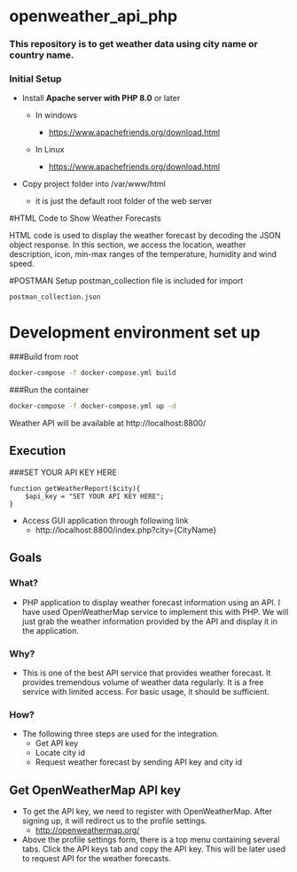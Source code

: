 # openweather_api_php

### This repository is to get weather data using city name or country name.

### Initial Setup
- Install **Apache server with PHP 8.0** or later
   - In windows
     - https://www.apachefriends.org/download.html


   - In Linux
     - https://www.apachefriends.org/download.html


- Copy project folder into /var/www/html 
  - it is just the default root folder of the web server

#HTML Code to Show Weather Forecasts

HTML code is used to display the weather forecast by decoding the JSON object response. In this section, we access the location, weather description, icon, min-max ranges of the temperature, humidity and wind speed.

#POSTMAN Setup
postman_collection file is included for import

    postman_collection.json

# Development environment set up

###Build from root
```bash
docker-compose -f docker-compose.yml build
```
###Run the container
```bash
docker-compose -f docker-compose.yml up -d
```
Weather API will be available at http://localhost:8800/

## Execution
###SET YOUR API KEY HERE
   
    function getWeatherReport($city){
        $api_key = "SET YOUR API KEY HERE";
    }
- Access GUI application through following link
  - http://localhost:8800/index.php?city={CityName}


## Goals

### What?
- PHP application to display weather forecast information using an API. I have used OpenWeatherMap service to implement this with PHP. We will just grab the weather information provided by the API and display it in the application.
### Why?
- This is one of the best API service that provides weather forecast. It provides tremendous volume of weather data regularly. It is a free service with limited access. For basic usage, it should be sufficient.
### How?
- The following three steps are used for the integration.
  - Get API key
  - Locate city id
  - Request weather forecast by sending API key and city id

## Get OpenWeatherMap API key
- To get the API key, we need to register with OpenWeatherMap. After signing up, it will redirect us to the profile settings.
  - http://openweathermap.org/
- Above the profile settings form, there is a top menu containing several tabs. Click the API keys tab and copy the API key. This will be later used to request API for the weather forecasts.